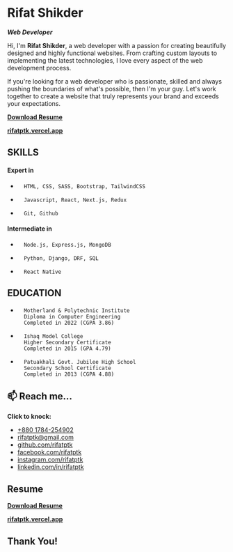 

# Rifat Shikder

_**Web Developer**_



Hi, I'm **Rifat Shikder**, a web developer with a passion for creating beautifully
designed and highly functional websites. From crafting custom layouts to
implementing the latest technologies, I love every aspect of the web
development process.

If you're looking for a web developer who is passionate, skilled and always
pushing the boundaries of what's possible, then I'm your guy. Let's work
together to create a website that truly represents your brand and exceeds
your expectations.

[**Download Resume**](https://rifatptk.vercel.app/files/rifatptk_resume.pdf)

[**rifatptk.vercel.app**](https://rifatptk.vercel.app)


## SKILLS



#### Expert in

-       HTML, CSS, SASS, Bootstrap, TailwindCSS
-       Javascript, React, Next.js, Redux
-       Git, Github

#### Intermediate in

-       Node.js, Express.js, MongoDB
-       Python, Django, DRF, SQL
-       React Native

## EDUCATION



-       Motherland & Polytechnic Institute
        Diploma in Computer Engineering
        Completed in 2022 (CGPA 3.86)

-       Ishaq Model College
        Higher Secondary Certificate
        Completed in 2015 (GPA 4.79)

-       Patuakhali Govt. Jubilee High School
        Secondary School Certificate
        Completed in 2013 (CGPA 4.88)

## 📫 Reach me...



**Click to knock:**

- [+880 1784-254902](tel:+8801784254902)
- [rifatptk@gmail.com](mailto:rifatptk@gmail.com)
- [github.com/rifatptk](https://github.com/rifatptk)
- [facebook.com/rifatptk](https://facebook.com/rifatptk)
- [instagram.com/rifatptk](https://instagram.com/in/rifatptk)
- [linkedin.com/in/rifatptk](https://linkedin.com/in/rifatptk)

## Resume



[**Download Resume**](https://rifatptk.vercel.app/files/rifatptk_resume.pdf)

[**rifatptk.vercel.app**](https://rifatptk.vercel.app)

## Thank You!


